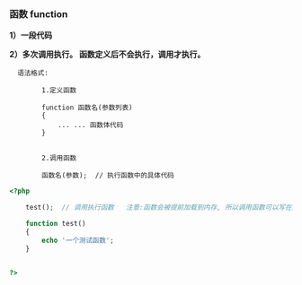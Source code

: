 ### 函数 function

**1）一段代码**

**2）多次调用执行。 函数定义后不会执行，调用才执行。**

```
  语法格式:

        1.定义函数

        function 函数名(参数列表)
        {
            ... ... 函数体代码
        }


        2.调用函数

        函数名(参数);  // 执行函数中的具体代码
```

```php
<?php

    test();  // 调用执行函数   注意:函数会被提前加载到内存, 所以调用函数可以写在函数定义之前

    function test()
    {
        echo '一个测试函数';
    }


?>
```



